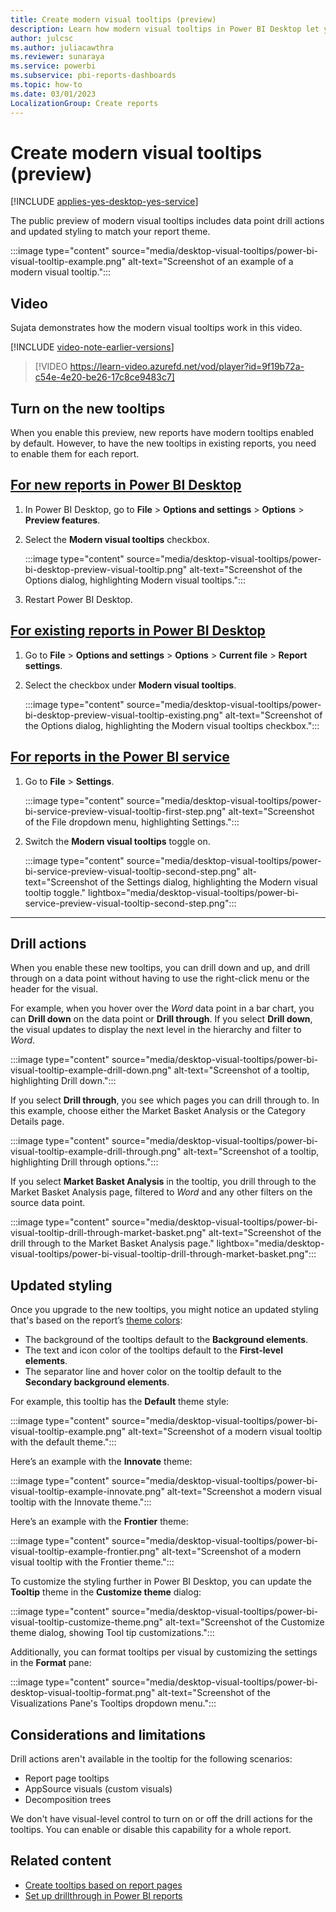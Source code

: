 ```yaml
---
title: Create modern visual tooltips (preview)
description: Learn how modern visual tooltips in Power BI Desktop let you create rich hover-based tooltips for visuals in your reports.
author: julcsc
ms.author: juliacawthra
ms.reviewer: sunaraya
ms.service: powerbi
ms.subservice: pbi-reports-dashboards
ms.topic: how-to
ms.date: 03/01/2023
LocalizationGroup: Create reports
---
```


# Create modern visual tooltips (preview)

[!INCLUDE [applies-yes-desktop-yes-service](../includes/applies-yes-desktop-yes-service.md)]

The public preview of modern visual tooltips includes data point drill actions and updated styling to match your report theme.

:::image type="content" source="media/desktop-visual-tooltips/power-bi-visual-tooltip-example.png" alt-text="Screenshot of an example of a modern visual tooltip.":::

## Video

Sujata demonstrates how the modern visual tooltips work in this video.

[!INCLUDE [video-note-earlier-versions](../includes/video-note-earlier-versions.md)]

> [!VIDEO https://learn-video.azurefd.net/vod/player?id=9f19b72a-c54e-4e20-be26-17c8ce9483c7]

## Turn on the new tooltips

When you enable this preview, new reports have modern tooltips enabled by default. However, to have the new tooltips in existing reports, you need to enable them for each report.

## [For new reports in Power BI Desktop](#tab/desktop-new)

1. In Power BI Desktop, go to **File** > **Options and settings** > **Options** > **Preview features**.
1. Select the **Modern visual tooltips** checkbox.

    :::image type="content" source="media/desktop-visual-tooltips/power-bi-desktop-preview-visual-tooltip.png" alt-text="Screenshot of the Options dialog, highlighting Modern visual tooltips.":::

1. Restart Power BI Desktop.

## [For existing reports in Power BI Desktop](#tab/desktop-existing)

1. Go to **File** > **Options and settings** > **Options** > **Current file** > **Report settings**.
1. Select the checkbox under **Modern visual tooltips**.

    :::image type="content" source="media/desktop-visual-tooltips/power-bi-desktop-preview-visual-tooltip-existing.png" alt-text="Screenshot of the Options dialog, highlighting the Modern visual tooltips checkbox.":::

## [For reports in the Power BI service](#tab/web)

1. Go to **File** > **Settings**.

    :::image type="content" source="media/desktop-visual-tooltips/power-bi-service-preview-visual-tooltip-first-step.png" alt-text="Screenshot of the File dropdown menu, highlighting Settings.":::

1. Switch the **Modern visual tooltips** toggle on.

    :::image type="content" source="media/desktop-visual-tooltips/power-bi-service-preview-visual-tooltip-second-step.png" alt-text="Screenshot of the Settings dialog, highlighting the Modern visual tooltip toggle." lightbox="media/desktop-visual-tooltips/power-bi-service-preview-visual-tooltip-second-step.png":::

---

## Drill actions

When you enable these new tooltips, you can drill down and up, and drill through on a data point without having to use the right-click menu or the header for the visual.

For example, when you hover over the *Word* data point in a bar chart, you can **Drill down** on the data point or **Drill through**. If you select **Drill down**, the visual updates to display the next level in the hierarchy and filter to *Word*.

:::image type="content" source="media/desktop-visual-tooltips/power-bi-visual-tooltip-example-drill-down.png" alt-text="Screenshot of a tooltip, highlighting Drill down.":::

If you select **Drill through**, you see which pages you can drill through to. In this example, choose either the Market Basket Analysis or the Category Details page.

:::image type="content" source="media/desktop-visual-tooltips/power-bi-visual-tooltip-example-drill-through.png" alt-text="Screenshot of a tooltip, highlighting Drill through options.":::

If you select **Market Basket Analysis** in the tooltip, you drill through to the Market Basket Analysis page, filtered to *Word* and any other filters on the source data point.

:::image type="content" source="media/desktop-visual-tooltips/power-bi-visual-tooltip-drill-through-market-basket.png" alt-text="Screenshot of the drill through to the Market Basket Analysis page." lightbox="media/desktop-visual-tooltips/power-bi-visual-tooltip-drill-through-market-basket.png":::

## Updated styling

Once you upgrade to the new tooltips, you might notice an updated styling that's based on the report’s [theme colors](desktop-report-themes.md#set-structural-colors):

- The background of the tooltips default to the **Background elements**.
- The text and icon color of the tooltips default to the **First-level elements**.
- The separator line and hover color on the tooltip default to the **Secondary background elements**.

For example, this tooltip has the **Default** theme style:

:::image type="content" source="media/desktop-visual-tooltips/power-bi-visual-tooltip-example.png" alt-text="Screenshot of a modern visual tooltip with the default theme.":::

Here’s an example with the **Innovate** theme:

:::image type="content" source="media/desktop-visual-tooltips/power-bi-visual-tooltip-example-innovate.png" alt-text="Screenshot a modern visual tooltip with the Innovate theme.":::

Here’s an example with the **Frontier** theme:

:::image type="content" source="media/desktop-visual-tooltips/power-bi-visual-tooltip-example-frontier.png" alt-text="Screenshot of a modern visual tooltip with the Frontier theme.":::

To customize the styling further in Power BI Desktop, you can update the **Tooltip** theme in the **Customize theme** dialog:

:::image type="content" source="media/desktop-visual-tooltips/power-bi-visual-tooltip-customize-theme.png" alt-text="Screenshot of the Customize theme dialog, showing Tool tip customizations.":::

Additionally, you can format tooltips per visual by customizing the settings in the **Format** pane:

:::image type="content" source="media/desktop-visual-tooltips/power-bi-desktop-visual-tooltip-format.png" alt-text="Screenshot of the Visualizations Pane's Tooltips dropdown menu.":::

## Considerations and limitations

Drill actions aren't available in the tooltip for the following scenarios:

- Report page tooltips
- AppSource visuals (custom visuals)
- Decomposition trees

We don't have visual-level control to turn on or off the drill actions for the tooltips. You can enable or disable this capability for a whole report.

## Related content

* [Create tooltips based on report pages](desktop-tooltips.md)
* [Set up drillthrough in Power BI reports](desktop-drillthrough.md)
